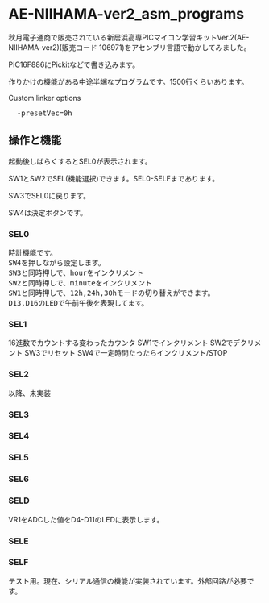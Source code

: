 # AE-NIIHAMA-ver2_asm_programs

秋月電子通商で販売されている新居浜高専PICマイコン学習キットVer.2(AE-NIIHAMA-ver2)(販売コード 106971)をアセンブリ言語で動かしてみました。

PIC16F886にPickitなどで書き込みます。

作りかけの機能がある中途半端なプログラムです。1500行くらいあります。

Custom linker options
<pre>
  -presetVec=0h
</pre>


## 操作と機能

起動後しばらくするとSEL0が表示されます。

SW1とSW2でSEL(機能選択)できます。SEL0-SELFまであります。

SW3でSEL0に戻ります。

SW4は決定ボタンです。

### SEL0 
<pre>
時計機能です。
SW4を押しながら設定します。
SW3と同時押しで、hourをインクリメント
SW2と同時押しで、minuteをインクリメント
SW1と同時押しで、12h,24h,30hモードの切り替えができます。
D13,D16のLEDで午前午後を表現してます。
</pre>

### SEL1
16進数でカウントする変わったカウンタ
SW1でインクリメント
SW2でデクリメント
SW3でリセット
SW4で一定時間たったらインクリメント/STOP
### SEL2
以降、未実装
### SEL3
### SEL4
### SEL5
### SEL6
### SELD
VR1をADCした値をD4-D11のLEDに表示します。
### SELE
### SELF
テスト用。現在、シリアル通信の機能が実装されています。外部回路が必要です。


















